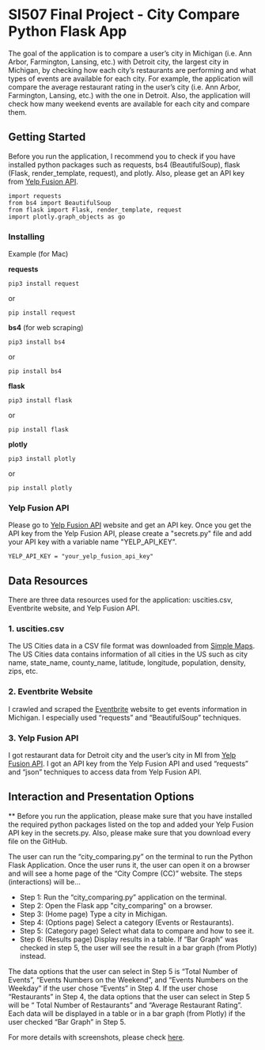 # SI507 Final Project - City Compare Python Flask App
The goal of the application is to compare a user’s city in Michigan (i.e. Ann Arbor, Farmington, Lansing, etc.) with Detroit city, the largest city in Michigan, by checking how each city’s restaurants are performing and what types of events are available for each city.
For example, the application will compare the average restaurant rating in the user’s city (i.e. Ann Arbor, Farmington, Lansing, etc.) with the one in Detroit. Also, the application will check how many weekend events are available for each city and compare them.

## Getting Started

Before you run the application, I recommend you to check if you have installed python packages such as requests, bs4 (BeautifulSoup), flask (Flask, render_template, request), and plotly.
Also, please get an API key from <a href="https://www.yelp.com/developers/documentation/v3" target="_blank">Yelp Fusion API</a>. 

```
import requests
from bs4 import BeautifulSoup
from flask import Flask, render_template, request
import plotly.graph_objects as go
```

### Installing
Example (for Mac)

**requests**
```
pip3 install request
```

or

```
pip install request
```

**bs4** (for web scraping)
```
pip3 install bs4
```

or

```
pip install bs4
```

**flask**
```
pip3 install flask
```

or

```
pip install flask
```

**plotly**
```
pip3 install plotly
```

or

```
pip install plotly
```

### Yelp Fusion API
Please go to <a href="https://www.yelp.com/developers/documentation/v3" target="_blank">Yelp Fusion API</a> website and get an API key.
Once you get the API key from the Yelp Fusion API, please create a "secrets.py" file and add your API key with a variable name "YELP_API_KEY".
```
YELP_API_KEY = "your_yelp_fusion_api_key"
```

## Data Resources
There are three data resources used for the application: uscities.csv, Eventbrite website, and Yelp Fusion API.

### 1. uscities.csv
The US Cities data in a CSV file format was downloaded from <a href="https://simplemaps.com/data/us-cities" target="_blank">Simple Maps</a>. 
The US Cities data contains information of all cities in the US such as city name, state_name, county_name, latitude, longitude, population, density, zips, etc. 

### 2. Eventbrite Website
I crawled and scraped the <a href="https://www.eventbrite.com/d/united-states--michigan/all-events/" target="_blank">Eventbrite</a> website to get events information in Michigan. I especially used “requests” and “BeautifulSoup” techniques.


### 3. Yelp Fusion API
I got restaurant data for Detroit city and the user’s city in MI from <a href="https://www.yelp.com/developers/documentation/v3" target="_blank">Yelp Fusion API</a>. I got an API key from the Yelp Fusion API and used “requests” and “json” techniques to access data from Yelp Fusion API.

## Interaction and Presentation Options
** Before you run the application, please make sure that you have installed the required python packages listed on the top and added your Yelp Fusion API key in the secrets.py. Also, please make sure that you download every file on the GitHub.

The user can run the “city_comparing.py” on the terminal to run the Python Flask Application. Once the user runs it, the user can open it on a browser and will see a home page of the “City Compre (CC)” website. The steps (interactions) will be… 
- Step 1: Run the “city_comparing.py” application on the terminal. 
- Step 2: Open the Flask app "city_comparing" on a browser. 
- Step 3: (Home page) Type a city in Michigan. 
- Step 4: (Options page) Select a category (Events or Restaurants). 
- Step 5: (Category page) Select what data to compare and how to see it. 
- Step 6: (Results page) Display results in a table. If “Bar Graph” was checked in step 5, the user will see the result in a bar graph (from Plotly) instead.

The data options that the user can select in Step 5 is “Total Number of Events”, “Events Numbers on the Weekend”, and “Events Numbers on the Weekday” if the user chose “Events” in Step 4. If the user chose “Restaurants” in Step 4, the data options that the user can select in Step 5 will be “ Total Number of Restaurants” and “Average Restaurant Rating”. 
Each data will be displayed in a table or in a bar graph (from Plotly) if the user checked “Bar Graph” in Step 5. 

For more details with screenshots, please check <a href="https://docs.google.com/document/d/1RhOX70C15jaHq6I7sNvL7VkJ8ZQPwxbqJtbdodGX6To/edit#heading=h.ugpnrzo7khuz" target="_blank">here</a>.

